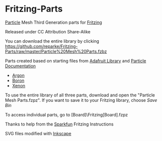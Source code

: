 # Fritzing-Parts

[Particle](https://www.particle.io/) Mesh Third Generation parts for [Fritzing](http://fritzing.org)

Released under CC Attribution Share-Alike

You can download the entire library by clicking https://github.com/reparke/Fritzing-Parts/raw/master/Particle%20Mesh%20Parts.fzbz

Parts created based on starting files from [Adafruit Library](https://github.com/adafruit/Fritzing-Library) and [Particle Documentation](https://github.com/particle-iot/docs)

- [Argon](https://docs.particle.io/argon/)
- [Boron](https://docs.particle.io/boron/)
- [Xenon](https://docs.particle.io/xenon/)

To use the entire library of all three parts, download and open the "Particle Mesh Parts.fzpz". If you want to save it to your Fritzing library, choose *Save Bin*

To access individual parts, go to [Board]\Fritzing\[Board].fzpz

Thanks to help from the [Sparkfun](https://learn.sparkfun.com/tutorials/make-your-own-fritzing-parts/all#breadboard-view---parts-editor) Fritzing Instructions

SVG files modified with [Inkscape](https://inkscape.org/)
